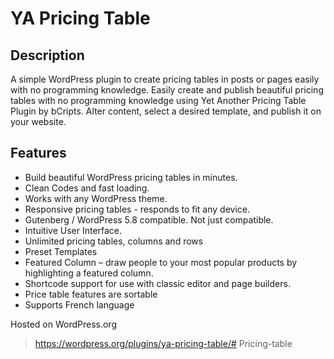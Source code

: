 # YA Pricing Table

## Description

A simple WordPress plugin to create pricing tables in posts or pages easily with no programming knowledge. Easily create and publish beautiful pricing tables with no programming knowledge using Yet Another Pricing Table Plugin by bCripts. Alter content, select a desired template, and publish it on your website.

## Features

* Build beautiful WordPress pricing tables in minutes.
* Clean Codes and fast loading.
* Works with any WordPress theme.
* Responsive pricing tables - responds to fit any device.
* Gutenberg / WordPress 5.8 compatible. Not just compatible.
* Intuitive User Interface.
* Unlimited pricing tables, columns and rows
* Preset Templates
* Featured Column – draw people to your most popular products by highlighting a featured column.
* Shortcode support for use with classic editor and page builders.
* Price table features are sortable
* Supports French language

Hosted on WordPress.org
> https://wordpress.org/plugins/ya-pricing-table/#   P r i c i n g - t a b l e  
 